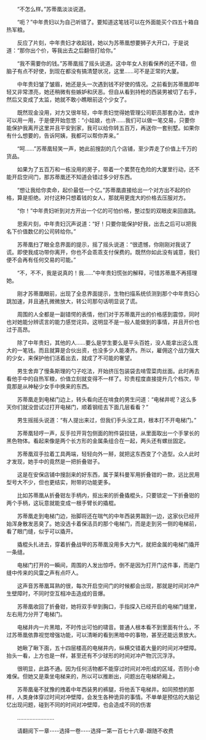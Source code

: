 <div class="read-content j_readContent" id="">
                <p>　　“不怎么样。”苏蒂凰淡淡说道。<p>　　“呃？”中年贵妇以为自己听错了。要知道这笔钱可以在外面能买个四五十箱自热军粮。<p>　　反应了片刻，中年贵妇才收起钱，她以为苏蒂凰想要狮子大开口，于是说道：“那你出个价，等我出去之后翻倍打给你。”<p>　　“我不需要你的钱。”苏蒂凰摇了摇头说道。这中年女人别看保养的还不错，但脑子有点不好使，到现在都没有搞清楚状况，这里……可不是正常的大厦。<p>　　中年贵妇皱了皱眉，她还是头一次遇到钱不好使的情况。之前看到苏蒂凰即年轻又非常漂亮，她还稍微有些嫉妒和厌恶。但自从看到持枪的西装男被切了右手，然后又变成了太监，她就不敢小瞧眼前这个少女了。<p>　　既然现金没用，对方又很年轻，中年贵妇觉得她管理公司职员那套办法，或许可以用一用，于是便开始忽悠：“小姑娘，也许……我们可以做一笔交易，只要你能保护我离开这里并且平安到家，我可以给你转五百万，再送你一套别墅。如果你有什么想要的，告诉阿姨，我都可以帮你弄来。”<p>　　“呵……”苏蒂凰轻笑一声，她此前搜刮的几个店铺，至少弄走了价值上千万的货品。<p>　　如果为了五百万和一栋没用的房子，带着一个累赘在危险的大厦里行动，还不能开启空间门，那苏蒂凰还不知道会错过多少好东西。<p>　　“想让我给你卖命，起价最低一个亿。”苏蒂凰直接给出一个对方出不起的价格，算是拒绝。对付这种只想着钱的女人，那就用更庞大的价格去压服对方。<p>　　“你！”中年贵妇听到对方开出一个亿的可怕价格，整过型的双眼皮来回直跳。<p>　　思索片刻，中年贵妇沉声说道：“好！只要你能保护好我，出去之后可以把我名下价值数亿的公司转给你。”<p>　　苏蒂凰扫了眼全息界面的提示，摇了摇头说道：“很遗憾，你刚刚对我说了谎。即使我成功带你离开，你也不会乖乖支付保费的。既然你如此没有诚意，我们便不会再有任何交易的可能。”<p>　　“不，不不，我是说真的！我……”中年贵妇慌张的解释，可惜苏蒂凰不再搭理她。<p>　　刚才苏蒂凰眼前，出现了全息界面提示，生物扫描系统侦测到那个中年贵妇心跳加速，并且通孔微微放大，转公司那句话明显说了谎。<p>　　周围的人全都是一副错愕的表情，他们对于苏蒂凰开出的价格感到震惊，同时也对她能分辨谎言的能力感觉诧异。这明显不是一般人能做到的事情，并且开价也过于高昂。<p>　　除了中年贵妇，其他的人……要么是学生要么是平头百姓，没人能拿出这么庞大的一笔钱。而且就算是合伙出资，也没多少人能凑齐。所以，雇佣这个战力强大的少女，来保护他们活着出去，就成了不可能的奢望。<p>　　男生舍弃了慢条斯理的勺子吃法，开始挤压包装袋去啃雪菜肉丝面。此时再去看他手中的自热军粮，价值立刻就变得不一样了。珍贵程度直接提升几个档次，毕竟那是从神秘少女手中换来的东西。<p>　　苏蒂凰走到电梯门边上，转头看向还在啃食的男生问道：“电梯井呢？这么多天你们就没尝试过打开电梯门，顺着钢缆去下面几层看看？”<p>　　男生摇摇头说道：“有人提出来过，但我们手头没工具，根本打不开电梯门。”<p>　　苏蒂凰轻哼一声，反手拉开背包侧面的附件袋拉链，从里面取出一个手掌长的黑色物体。看起来像是两个长方形的金属条组合在一起，两头还有螺丝固定。<p>　　苏蒂凰双手拉着工具两端，轻轻向外一掰，就把这东西变了个造型。众人此时才发现，她手中的竟然是一把折叠钳子。<p>　　这是在安保店铺中搜刮来的好东西，属于莱科曼军用折叠钳的一款，远比民用型号大不少，但也更结实，附带的功能更多。<p>　　比如苏蒂凰从折叠钳左手柄内，抠出来的折叠撬棍头，只要锁定一下折叠钳的两个手柄，这玩意就能变成一根手臂长的撬棍。<p>　　苏蒂凰走到电梯门边，抬脚将还在喘气的中年西装男踹到一边，这家伙已经开始浑身散发恶臭了。她没选卡着保洁员的那个电梯门，而是走到另一侧的电梯前，看了眼门缝，似乎可以撬开。<p>　　撬棍头扎进去，穿着折叠战甲的苏蒂凰没用多大力气，就把金属的电梯门撬开一条缝。<p>　　电梯门打开的一瞬间，周围的人发出惊呼。倒不是因为打开门这件事，而是门缝中传来的风雷之声有点吓人。<p>　　这声音苏蒂凰耳熟的很，每次开启空间门的时候都会出现，那就是时间对冲产生壁障时，不同时空互相冲击造成的音爆。<p>　　苏蒂凰收回了折叠钳，她将双手举到胸口，手指探入已经开启的电梯门缝里，左右用力分开了电梯门。<p>　　电梯井内一片黑暗，不时传出可怕的啸音。普通人根本看不到里面有什么，不过苏蒂凰依靠视觉增强功能，可以清晰的看到黑暗中的事物，甚至还能远景放大。<p>　　她瞅了瞅下面，五十四层楼高的电梯井内，纵横交错着大量的时间对冲壁障。抬头一看，上方也是一样，甚至还有不少球形的时间对冲产物沉沉浮浮。<p>　　很明显，此路不通。因为任何活物都不能穿过时间对冲形成的区域，否则小命难保。但她又是乘坐电梯来的，所以可以推断出，问题出在电梯轿厢上。<p>　　苏蒂凰毫不犹豫的拽着中年西装男的裤腿，将他丢下电梯井。如同预想的那样，人类身体穿过时间对冲壁障，会发生各种诡异的事情。不单单是预估的大脑记忆出现问题，碰到不同的时间对冲壁障，也会造成不同的伤害<p>　　……………………<p>　　请翻阅下一章----选择一卷----选择一第一百七十六章-跟随不收费<p>　　<p> 
            </div>